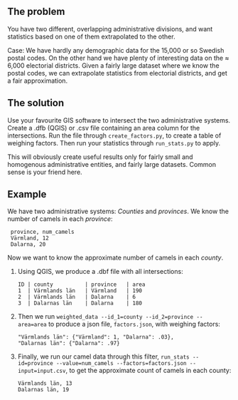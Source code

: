 The problem
-----------
You have two different, overlapping administrative divisions, and want statistics based on one of them extrapolated to the other.

Case: We have hardly any demographic data for the 15,000 or so Swedish postal codes. On the other hand we have plenty of interesting data on the ≈ 6,000 electorial districts. Given a fairly large dataset where we know the postal codes, we can extrapolate statistics from electorial districts, and get a fair approximation.

The solution
------------
Use your favourite GIS software to intersect the two administrative systems. Create a .dfb (QGIS) or .csv file containing an area column for the intersections. Run the file through `create_factors.py`, to create a table of weighing factors. Then run your statistics through `run_stats.py` to apply.

This will obviously create useful results only for fairly small and homogenous administrative entities, and fairly large datasets. Common sense is your friend here.

Example
-------
We have two administrative systems: *Counties* and *provinces*. We know the number of camels in each *province*:

     province, num_camels
     Värmland, 12
     Dalarna, 20

Now we want to know the approximate number of camels in each *county*.

1. Using QGIS, we produce a .dbf file with all intersections:

     `ID | county          | province   | area`  
     `1  | Värmlands län   | Värmland   | 190`  
     `2  | Värmlands län   | Dalarna    | 6`  
     `3  | Dalarnas län    | Dalarna    | 180`  

2. Then we run `weighted_data --id_1=county --id_2=province --area=area` to produce a json file, `factors.json`, with weighing factors:

     `"Värmlands län": {"Värmland": 1, "Dalarna": .03},`  
     `"Dalarnas län": {"Dalarna": .97}`

3. Finally, we run our camel data through this filter, `run_stats --id=province --value=num_camels --factors=factors.json --input=input.csv`, to get the approximate count of camels in each county:

    `Värmlands län, 13`  
    `Dalarnas län, 19`

